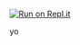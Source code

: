 [![Run on Repl.it](https://repl.it/badge/github/Jochnickel/lua_helper)](https://repl.it/github/Jochnickel/lua_helper)

yo
